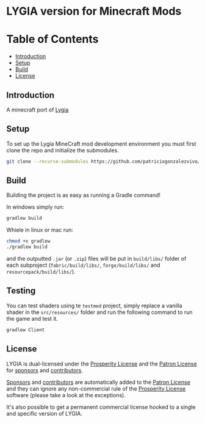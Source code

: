 # LYGIA version for Minecraft Mods

# Table of Contents

- [Introduction](#introduction)
- [Setup](#setup)
- [Build](#build)
- [License](#license)


## Introduction

A minecraft port of [Lygia](https://github.com/patriciogonzalezvivo/lygia)

## Setup

To set up the Lygia MineCraft mod development environment you must first clone the repo and initialize the submodules.

```bash
git clone --recurse-submodules https://github.com/patriciogonzalezvivo/lygia_mc_mod.git
```

## Build

Building the project is as easy as running a Gradle command!

In windows simply run:
```bash
gradlew build
```

Whiele in linux or mac run:
```bash
chmod +x gradlew
./gradlew build
```

and the outputted `.jar` (or `.zip`) files will be put in `build/libs/` folder of each subproject (`fabric/build/libs/`, `forge/build/libs/` and `resourcepack/build/libs/`).

## Testing

You can test shaders using te `testmod` project, simply replace a vanilla shader in the `src/resources/` folder and run the following command to run the game and test it.
```bash
gradlew Client
```

## License

LYGIA is dual-licensed under the [Prosperity License](https://prosperitylicense.com/versions/3.0.0) and the [Patron License](https://lygia.xyz/license) for [sponsors](https://github.com/sponsors/patriciogonzalezvivo) and [contributors](https://github.com/patriciogonzalezvivo/lygia/graphs/contributors).

[Sponsors](https://github.com/sponsors/patriciogonzalezvivo) and [contributors](https://github.com/patriciogonzalezvivo/lygia/graphs/contributors) are automatically added to the [Patron License](https://lygia.xyz/license) and they can ignore any non-commercial rule of the [Prosperity License](https://prosperitylicense.com/versions/3.0.0) software (please take a look at the exceptions).

It's also possible to get a permanent commercial license hooked to a single and specific version of LYGIA.